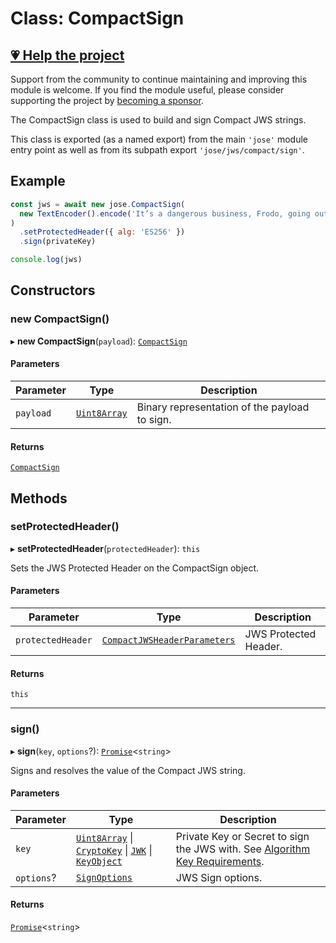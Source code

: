 # Class: CompactSign

## [💗 Help the project](https://github.com/sponsors/panva)

Support from the community to continue maintaining and improving this module is welcome. If you find the module useful, please consider supporting the project by [becoming a sponsor](https://github.com/sponsors/panva).

The CompactSign class is used to build and sign Compact JWS strings.

This class is exported (as a named export) from the main `'jose'` module entry point as well as
from its subpath export `'jose/jws/compact/sign'`.

## Example

```js
const jws = await new jose.CompactSign(
  new TextEncoder().encode('It’s a dangerous business, Frodo, going out your door.'),
)
  .setProtectedHeader({ alg: 'ES256' })
  .sign(privateKey)

console.log(jws)
```

## Constructors

### new CompactSign()

▸ **new CompactSign**(`payload`): [`CompactSign`](CompactSign.md)

#### Parameters

| Parameter | Type | Description |
| ------ | ------ | ------ |
| `payload` | [`Uint8Array`](https://developer.mozilla.org/docs/Web/JavaScript/Reference/Global_Objects/Uint8Array) | Binary representation of the payload to sign. |

#### Returns

[`CompactSign`](CompactSign.md)

## Methods

### setProtectedHeader()

▸ **setProtectedHeader**(`protectedHeader`): `this`

Sets the JWS Protected Header on the CompactSign object.

#### Parameters

| Parameter | Type | Description |
| ------ | ------ | ------ |
| `protectedHeader` | [`CompactJWSHeaderParameters`](../../../../types/interfaces/CompactJWSHeaderParameters.md) | JWS Protected Header. |

#### Returns

`this`

***

### sign()

▸ **sign**(`key`, `options`?): [`Promise`](https://developer.mozilla.org/docs/Web/JavaScript/Reference/Global_Objects/Promise)\<`string`\>

Signs and resolves the value of the Compact JWS string.

#### Parameters

| Parameter | Type | Description |
| ------ | ------ | ------ |
| `key` | [`Uint8Array`](https://developer.mozilla.org/docs/Web/JavaScript/Reference/Global_Objects/Uint8Array) \| [`CryptoKey`](https://developer.mozilla.org/docs/Web/API/CryptoKey) \| [`JWK`](../../../../types/interfaces/JWK.md) \| [`KeyObject`](../../../../types/interfaces/KeyObject.md) | Private Key or Secret to sign the JWS with. See [Algorithm Key Requirements](https://github.com/panva/jose/issues/210#jws-alg). |
| `options`? | [`SignOptions`](../../../../types/interfaces/SignOptions.md) | JWS Sign options. |

#### Returns

[`Promise`](https://developer.mozilla.org/docs/Web/JavaScript/Reference/Global_Objects/Promise)\<`string`\>
